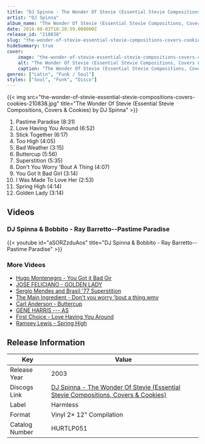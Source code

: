 ```yaml
---
title: "DJ Spinna - The Wonder Of Stevie (Essential Stevie Compositions, Covers & Cookies)"
artist: "DJ Spinna"
album_name: "The Wonder Of Stevie (Essential Stevie Compositions, Covers & Cookies)"
date: 2016-08-03T18:28:59.000000Z
release_id: "210838"
slug: "the-wonder-of-stevie-essential-stevie-compositions-covers-cookies-210838"
hideSummary: true
cover:
    image: "the-wonder-of-stevie-essential-stevie-compositions-covers-cookies-210838.jpg"
    alt: "The Wonder Of Stevie (Essential Stevie Compositions, Covers & Cookies) by DJ Spinna"
    caption: "The Wonder Of Stevie (Essential Stevie Compositions, Covers & Cookies) by DJ Spinna"
genres: ["Latin", "Funk / Soul"]
styles: ["Soul", "Funk", "Disco"]
---
```


{{< img src="the-wonder-of-stevie-essential-stevie-compositions-covers-cookies-210838.jpg" title="The Wonder Of Stevie (Essential Stevie Compositions, Covers & Cookies) by DJ Spinna" >}}

<!-- section break -->

1. Pastime Paradise (8:31)
2. Love Having You Around (6:52)
3. Stick Together (6:17)
4. Too High (4:05)
5. Bad Weather (3:15)
6. Buttercup (5:56)
7. Superstition (5:35)
8. Don't You Worry 'Bout A Thing (4:07)
9. You Got It Bad Girl (3:14)
10. I Was Made To Love Her (2:53)
11. Spring High (4:14)
12. Golden Lady (3:14)

<!-- section break -->




## Videos
### DJ Spinna & Bobbito - Ray Barretto--Pastime Paradise
{{< youtube id="aSORZzduAos" title="DJ Spinna & Bobbito - Ray Barretto--Pastime Paradise" >}}<br>

### More Videos

- [Hugo Montenegro - You Got it Bad Gir](https://www.youtube.com/watch?v=xFbJrTfrmTE)
- [JOSE  FELICIANO - GOLDEN LADY](https://www.youtube.com/watch?v=PNeqAq4Ljt8)
- [Sergio Mendes and Brasil '77 Superstition](https://www.youtube.com/watch?v=heB9Mizn_Bk)
- [The Main Ingredient - Don't you worry 'bout a thing.wmv](https://www.youtube.com/watch?v=vU6GN9yQZYA)
- [Carl Anderson - Buttercup](https://www.youtube.com/watch?v=pewJzIZSPQs)
- [GENE HARRIS --- AS](https://www.youtube.com/watch?v=b20pX_9F8vI)
- [First Choice - Love Having You Around](https://www.youtube.com/watch?v=so9_Vb5yY4k)
- [Ramsey Lewis - Spring High](https://www.youtube.com/watch?v=6rAFUTaCa3k)


## Release Information
|  Key           | Value                                                |
| ---------------| ---------------------------------------------------- |
| Release Year   | 2003                                   |
| Discogs Link   | [DJ Spinna - The Wonder Of Stevie (Essential Stevie Compositions, Covers & Cookies)](https://www.discogs.com/release/210838-DJ-Spinna-Bobbito-The-Wonder-Of-Stevie-Essential-Stevie-Compositions-Covers-Cookies) |
| Label          | Harmless |
| Format         | Vinyl 2× 12" Compilation |
| Catalog Number | HURTLP051 |
